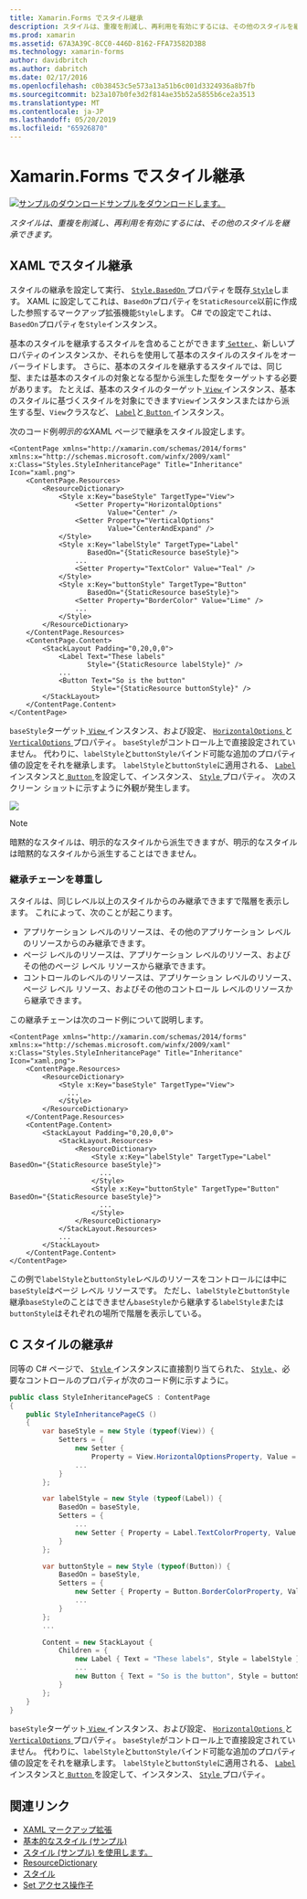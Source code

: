 ```yaml
---
title: Xamarin.Forms でスタイル継承
description: スタイルは、重複を削減し、再利用を有効にするには、その他のスタイルを継承できます。 この記事では、Xamarin.Forms アプリケーションでスタイルの継承を実行する方法について説明します。
ms.prod: xamarin
ms.assetid: 67A3A39C-8CC0-446D-8162-FFA73582D3B8
ms.technology: xamarin-forms
author: davidbritch
ms.author: dabritch
ms.date: 02/17/2016
ms.openlocfilehash: c0b38453c5e573a13a51b6c001d3324936a8b7fb
ms.sourcegitcommit: b23a107b0fe3d2f814ae35b52a5855b6ce2a3513
ms.translationtype: MT
ms.contentlocale: ja-JP
ms.lasthandoff: 05/20/2019
ms.locfileid: "65926870"
---
```

# <a name="style-inheritance-in-xamarinforms"></a>Xamarin.Forms でスタイル継承

[![サンプルのダウンロード](~/media/shared/download.png)サンプルをダウンロードします。](https://developer.xamarin.com/samples/xamarin-forms/UserInterface/Styles/BasicStyles/)

_スタイルは、重複を削減し、再利用を有効にするには、その他のスタイルを継承できます。_

## <a name="style-inheritance-in-xaml"></a>XAML でスタイル継承

スタイルの継承を設定して実行、 [ `Style.BasedOn` ](xref:Xamarin.Forms.Style.BasedOn)プロパティを既存[ `Style`](xref:Xamarin.Forms.Style)します。 XAML に設定してこれは、`BasedOn`プロパティを`StaticResource`以前に作成した参照するマークアップ拡張機能`Style`します。 C# での設定でこれは、`BasedOn`プロパティを`Style`インスタンス。

基本のスタイルを継承するスタイルを含めることができます[ `Setter` ](xref:Xamarin.Forms.Setter) 、新しいプロパティのインスタンスか、それらを使用して基本のスタイルのスタイルをオーバーライドします。 さらに、基本のスタイルを継承するスタイルでは、同じ型、または基本のスタイルの対象となる型から派生した型をターゲットする必要があります。 たとえば、基本のスタイルのターゲット[ `View` ](xref:Xamarin.Forms.View)インスタンス、基本のスタイルに基づくスタイルを対象にできます`View`インスタンスまたはから派生する型、`View`クラスなど、 [ `Label`](xref:Xamarin.Forms.Label)と[ `Button` ](xref:Xamarin.Forms.Button)インスタンス。

次のコード例*明示的な*XAML ページで継承をスタイル設定します。

```xaml
<ContentPage xmlns="http://xamarin.com/schemas/2014/forms" xmlns:x="http://schemas.microsoft.com/winfx/2009/xaml" x:Class="Styles.StyleInheritancePage" Title="Inheritance" Icon="xaml.png">
    <ContentPage.Resources>
        <ResourceDictionary>
            <Style x:Key="baseStyle" TargetType="View">
                <Setter Property="HorizontalOptions"
                        Value="Center" />
                <Setter Property="VerticalOptions"
                        Value="CenterAndExpand" />
            </Style>
            <Style x:Key="labelStyle" TargetType="Label"
                   BasedOn="{StaticResource baseStyle}">
                ...
                <Setter Property="TextColor" Value="Teal" />
            </Style>
            <Style x:Key="buttonStyle" TargetType="Button"
                   BasedOn="{StaticResource baseStyle}">
                <Setter Property="BorderColor" Value="Lime" />
                ...
            </Style>
        </ResourceDictionary>
    </ContentPage.Resources>
    <ContentPage.Content>
        <StackLayout Padding="0,20,0,0">
            <Label Text="These labels"
                   Style="{StaticResource labelStyle}" />
            ...
            <Button Text="So is the button"
                    Style="{StaticResource buttonStyle}" />
        </StackLayout>
    </ContentPage.Content>
</ContentPage>
```

`baseStyle`ターゲット[ `View` ](xref:Xamarin.Forms.View)インスタンス、および設定、 [ `HorizontalOptions` ](xref:Xamarin.Forms.View.HorizontalOptions)と[ `VerticalOptions` ](xref:Xamarin.Forms.View.VerticalOptions)プロパティ。 `baseStyle`がコントロール上で直接設定されていません。 代わりに、`labelStyle`と`buttonStyle`バインド可能な追加のプロパティ値の設定をそれを継承します。 `labelStyle`と`buttonStyle`に適用される、 [ `Label` ](xref:Xamarin.Forms.Label)インスタンスと[ `Button` ](xref:Xamarin.Forms.Button)を設定して、インスタンス、 [ `Style` ](xref:Xamarin.Forms.NavigableElement.Style)プロパティ。 次のスクリーン ショットに示すように外観が発生します。

[![](inheritance-images/style-inheritance.png)](inheritance-images/style-inheritance-large.png#lightbox)

> [!NOTE]
> 暗黙的なスタイルは、明示的なスタイルから派生できますが、明示的なスタイルは暗黙的なスタイルから派生することはできません。

### <a name="respecting-the-inheritance-chain"></a>継承チェーンを尊重し

スタイルは、同じレベル以上のスタイルからのみ継承できますで階層を表示します。 これによって、次のことが起こります。

- アプリケーション レベルのリソースは、その他のアプリケーション レベルのリソースからのみ継承できます。
- ページ レベルのリソースは、アプリケーション レベルのリソース、およびその他のページ レベル リソースから継承できます。
- コントロールのレベルのリソースは、アプリケーション レベルのリソース、ページ レベル リソース、およびその他のコントロール レベルのリソースから継承できます。

この継承チェーンは次のコード例について説明します。

```xaml
<ContentPage xmlns="http://xamarin.com/schemas/2014/forms" xmlns:x="http://schemas.microsoft.com/winfx/2009/xaml" x:Class="Styles.StyleInheritancePage" Title="Inheritance" Icon="xaml.png">
    <ContentPage.Resources>
        <ResourceDictionary>
            <Style x:Key="baseStyle" TargetType="View">
              ...
            </Style>
        </ResourceDictionary>
    </ContentPage.Resources>
    <ContentPage.Content>
        <StackLayout Padding="0,20,0,0">
            <StackLayout.Resources>
                <ResourceDictionary>
                    <Style x:Key="labelStyle" TargetType="Label" BasedOn="{StaticResource baseStyle}">
                      ...
                    </Style>
                    <Style x:Key="buttonStyle" TargetType="Button" BasedOn="{StaticResource baseStyle}">
                      ...
                    </Style>
                </ResourceDictionary>
            </StackLayout.Resources>
            ...
        </StackLayout>
    </ContentPage.Content>
</ContentPage>
```

この例で`labelStyle`と`buttonStyle`レベルのリソースをコントロールには中に`baseStyle`はページ レベル リソースです。 ただし、`labelStyle`と`buttonStyle`継承`baseStyle`のことはできません`baseStyle`から継承する`labelStyle`または`buttonStyle`はそれぞれの場所で階層を表示している。

## <a name="style-inheritance-in-c35"></a>C スタイルの継承&#35;

同等の C# ページで、 [ `Style` ](xref:Xamarin.Forms.Style)インスタンスに直接割り当てられた、 [ `Style` ](xref:Xamarin.Forms.NavigableElement.Style) 、必要なコントロールのプロパティが次のコード例に示すように。

```csharp
public class StyleInheritancePageCS : ContentPage
{
    public StyleInheritancePageCS ()
    {
        var baseStyle = new Style (typeof(View)) {
            Setters = {
                new Setter {
                    Property = View.HorizontalOptionsProperty, Value = LayoutOptions.Center    },
                ...
            }
        };

        var labelStyle = new Style (typeof(Label)) {
            BasedOn = baseStyle,
            Setters = {
                ...
                new Setter { Property = Label.TextColorProperty, Value = Color.Teal    }
            }
        };

        var buttonStyle = new Style (typeof(Button)) {
            BasedOn = baseStyle,
            Setters = {
                new Setter { Property = Button.BorderColorProperty, Value =    Color.Lime },
                ...
            }
        };
        ...

        Content = new StackLayout {
            Children = {
                new Label { Text = "These labels", Style = labelStyle },
                ...
                new Button { Text = "So is the button", Style = buttonStyle }
            }
        };
    }
}
```

`baseStyle`ターゲット[ `View` ](xref:Xamarin.Forms.View)インスタンス、および設定、 [ `HorizontalOptions` ](xref:Xamarin.Forms.View.HorizontalOptions)と[ `VerticalOptions` ](xref:Xamarin.Forms.View.VerticalOptions)プロパティ。 `baseStyle`がコントロール上で直接設定されていません。 代わりに、`labelStyle`と`buttonStyle`バインド可能な追加のプロパティ値の設定をそれを継承します。 `labelStyle`と`buttonStyle`に適用される、 [ `Label` ](xref:Xamarin.Forms.Label)インスタンスと[ `Button` ](xref:Xamarin.Forms.Button)を設定して、インスタンス、 [ `Style` ](xref:Xamarin.Forms.NavigableElement.Style)プロパティ。

## <a name="related-links"></a>関連リンク

- [XAML マークアップ拡張](~/xamarin-forms/xaml/xaml-basics/xaml-markup-extensions.md)
- [基本的なスタイル (サンプル)](https://developer.xamarin.com/samples/xamarin-forms/UserInterface/Styles/BasicStyles/)
- [スタイル (サンプル) を使用します。](https://developer.xamarin.com/samples/xamarin-forms/WorkingWithStyles/)
- [ResourceDictionary](xref:Xamarin.Forms.ResourceDictionary)
- [スタイル](xref:Xamarin.Forms.Style)
- [Set アクセス操作子](xref:Xamarin.Forms.Setter)
